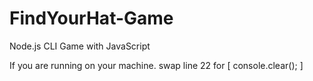 # FindYourHat-Game
Node.js CLI Game with JavaScript


If you are running on your machine.
swap line 22 for [ console.clear(); ]
